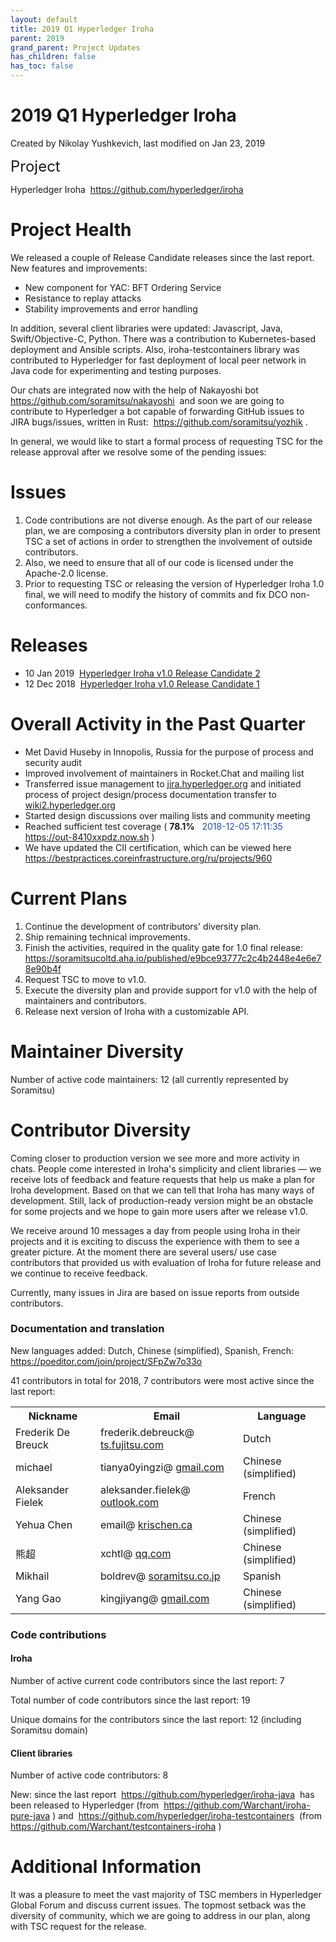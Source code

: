 ```yaml
---
layout: default
title: 2019 Q1 Hyperledger Iroha
parent: 2019
grand_parent: Project Updates
has_children: false
has_toc: false
---
```


# 2019 Q1 Hyperledger Iroha

Created by Nikolay Yushkevich, last modified on Jan 23, 2019

<span style="letter-spacing: 0.0px;font-size: 24.0px;">Project </span>

Hyperledger Iroha 
<a href="https://github.com/hyperledger/iroha" class="external-link" rel="nofollow">https://github.com/hyperledger/iroha</a>

# Project Health

We released a couple of Release Candidate releases since the last
report. New features and improvements:

-   New component for YAC: BFT Ordering Service
-   Resistance to replay attacks
-   Stability improvements and error handling

In addition, several client libraries were updated: Javascript, Java,
Swift/Objective-C, Python. There was a contribution to Kubernetes-based
deployment and Ansible scripts. Also, iroha-testcontainers library was
contributed to Hyperledger for fast deployment of local peer network in
Java code for experimenting and testing purposes. 

Our chats are integrated now with the help of Nakayoshi bot 
<a href="https://github.com/soramitsu/nakayoshi" class="external-link" rel="nofollow">https://github.com/soramitsu/nakayoshi</a>  and soon we
are going to contribute to Hyperledger a bot capable of forwarding
GitHub issues to JIRA bugs/issues, written in Rust: 
<a href="https://github.com/soramitsu/yozhik" class="external-link" rel="nofollow">https://github.com/soramitsu/yozhik</a> .

In general, we would like to start a formal process of requesting TSC
for the release approval after we resolve some of the pending issues: 

# Issues

1.  Code contributions are not diverse enough. As the part of our
release plan, we are composing a contributors diversity plan in
order to present TSC a set of actions in order to strengthen the
involvement of outside contributors. 
2.  Also, we need to ensure that all of our code is licensed under the
Apache-2.0 license.
3.  Prior to requesting TSC or releasing the version of Hyperledger
Iroha 1.0 final, we will need to modify the history of commits and
fix DCO non-conformances.

# Releases

-   10 Jan 2019 
<a href="https://github.com/hyperledger/iroha/releases/tag/1.0.0_rc2" class="external-link" rel="nofollow">Hyperledger Iroha v1.0 Release
Candidate 2</a>
-   12 Dec 2018 
<a href="https://github.com/hyperledger/iroha/releases/tag/1.0.0_rc1" class="external-link" rel="nofollow">Hyperledger Iroha v1.0 Release
Candidate 1</a>

# Overall Activity in the Past Quarter

-   Met David Huseby in Innopolis, Russia for the purpose of process and
security audit
-   <span style="letter-spacing: 0.0px;">Improved involvement of
maintainers in Rocket.Chat and mailing list </span>
-   <span style="letter-spacing: 0.0px;">Transferred issue management to</span> <a href="http://jira.hyperledger.org" class="external-link" rel="nofollow" style="letter-spacing: 0.0px;">jira.hyperledger.org</a>
<span style="letter-spacing: 0.0px;"> and initiated process of
project design/process documentation transfer to </span>
<a href="http://wiki2.hyperledger.org" class="external-link" rel="nofollow" style="letter-spacing: 0.0px;">wiki2.hyperledger.org</a>
-   <span style="letter-spacing: 0.0px;">Started design discussions over
mailing lists and community meeting </span>
-   <span style="letter-spacing: 0.0px;">Reached sufficient test
coverage ( **78.1%**   <span style="color: rgb(40,79,168);">2018-12-05 17:11:35  </span>
<a href="https://out-8410xxpdz.now.sh" class="external-link" rel="nofollow">https://out-8410xxpdz.now.sh</a> ) </span>
-   <span style="letter-spacing: 0.0px;">We have updated the CII
certification, which can be viewed here  </span>
<a href="https://bestpractices.coreinfrastructure.org/ru/projects/960" class="external-link" rel="nofollow" style="letter-spacing: 0.0px;">https://bestpractices.coreinfrastructure.org/ru/projects/960</a>

# Current Plans

1.  Continue the development of contributors' diversity plan. 
2.  Ship remaining technical improvements. 
3.  Finish the activities, required in the quality gate for 1.0 final
release:  <a href="https://soramitsucoltd.aha.io/published/e9bce93777c2c4b2448e4e6e78e90b4f?page=1" class="external-link" rel="nofollow">https://soramitsucoltd.aha.io/published/e9bce93777c2c4b2448e4e6e78e90b4f</a>
4.  Request TSC to move to v1.0.
5.  Execute the diversity plan and provide support for v1.0 with the
help of maintainers and contributors.
6.  Release next version of Iroha with a customizable API.

# Maintainer Diversity

Number of active code maintainers: 12 (all currently represented by Soramitsu)

# Contributor Diversity

Coming closer to production version we see more and more activity in
chats. People come interested in Iroha's simplicity and client libraries
— we receive lots of feedback and feature requests that help us make a
plan for Iroha development. Based on that we can tell that Iroha has
many ways of development. Still, lack of production-ready version might
be an obstacle for some projects and we hope to gain more users after we
release v1.0. 

We receive around 10 messages a day from people using Iroha in their
projects and it is exciting to discuss the experience with them to see a
greater picture. At the moment there are several users/ use case
contributors that provided us with evaluation of Iroha for future
release and we continue to receive feedback. 

Currently, many issues in Jira are based on issue reports from outside
contributors. 



### Documentation and translation

New languages added: Dutch, Chinese (simplified), Spanish, French: 
<a href="https://poeditor.com/join/project/SFpZw7o33o" class="external-link" rel="nofollow">https://poeditor.com/join/project/SFpZw7o33o</a>

41 contributors in total for 2018, 7 contributors were most active since
the last report:

<table class="confluenceTable">
<tbody>
<tr class="header">
<th class="confluenceTh">Nickname</th>
<th class="confluenceTh">Email</th>
<th class="confluenceTh">Language</th>
</tr>

<tr class="odd">
<td class="confluenceTd">Frederik De Breuck</td>
<td class="confluenceTd">frederik.debreuck@ <a href="http://ts.fujitsu.com" class="external-link" rel="nofollow">ts.fujitsu.com</a></td>
<td class="confluenceTd">Dutch</td>
</tr>
<tr class="even">
<td class="confluenceTd">michael</td>
<td class="confluenceTd">tianya0yingzi@ <a href="http://gmail.com" class="external-link" rel="nofollow">gmail.com</a></td>
<td class="confluenceTd">Chinese (simplified)</td>
</tr>
<tr class="odd">
<td class="confluenceTd">Aleksander Fielek</td>
<td class="confluenceTd">aleksander.fielek@ <a href="http://outlook.com" class="external-link" rel="nofollow">outlook.com</a></td>
<td class="confluenceTd">French</td>
</tr>
<tr class="even">
<td class="confluenceTd">Yehua Chen</td>
<td class="confluenceTd">email@ <a href="http://krischen.ca" class="external-link" rel="nofollow">krischen.ca</a></td>
<td class="confluenceTd">Chinese (simplified)</td>
</tr>
<tr class="odd">
<td class="confluenceTd">熊超</td>
<td class="confluenceTd">xchtl@ <a href="http://qq.com" class="external-link" rel="nofollow">qq.com</a></td>
<td class="confluenceTd">Chinese (simplified)</td>
</tr>
<tr class="even">
<td class="confluenceTd">Mikhail</td>
<td class="confluenceTd">boldrev@ <a href="http://soramitsu.co.jp" class="external-link" rel="nofollow">soramitsu.co.jp</a></td>
<td class="confluenceTd">Spanish</td>
</tr>
<tr class="odd">
<td class="confluenceTd">Yang Gao</td>
<td class="confluenceTd">kingjiyang@ <a href="http://gmail.com" class="external-link" rel="nofollow">gmail.com</a></td>
<td class="confluenceTd">Chinese (simplified)</td>
</tr>
</tbody>
</table>

### Code contributions

#### Iroha

Number of active current code contributors since the last report: 7

Total number of code contributors since the last report: 19

Unique domains for the contributors since the last report: 12 (including
Soramitsu domain)

#### Client libraries 

Number of active code contributors: 8

New: since the last report 
<a href="https://github.com/hyperledger/iroha-java" class="external-link" rel="nofollow">https://github.com/hyperledger/iroha-java</a>  has been
released to Hyperledger (from 
<a href="https://github.com/Warchant/iroha-pure-java" class="external-link" rel="nofollow">https://github.com/Warchant/iroha-pure-java</a> ) and 
<a href="https://github.com/hyperledger/iroha-testcontainers" class="external-link" rel="nofollow">https://github.com/hyperledger/iroha-testcontainers</a>
 (from  <a href="https://github.com/Warchant/testcontainers-iroha" class="external-link" rel="nofollow">https://github.com/Warchant/testcontainers-iroha</a> )

# Additional Information

It was a pleasure to meet the vast majority of TSC members in
Hyperledger Global Forum and discuss current issues. The topmost setback
was the diversity of community, which we are going to address in our
plan, along with TSC request for the release.




